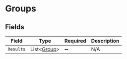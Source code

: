 # Groups


## Fields

| Field                                       | Type                                        | Required                                    | Description                                 |
| ------------------------------------------- | ------------------------------------------- | ------------------------------------------- | ------------------------------------------- |
| `Results`                                   | List<[Group](../../Models/Shared/Group.md)> | :heavy_minus_sign:                          | N/A                                         |